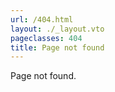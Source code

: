 ```yaml
---
url: /404.html
layout: ./_layout.vto
pageclasses: 404
title: Page not found
---
```


Page not found.
